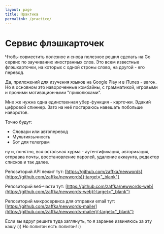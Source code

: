 ```yaml
---
layout: page
title: Практика
permalink: /practice/
---
```

# Сервис флэшкарточек

Чтобы совместить полезное и снова полезное решил сделать на Go сервис по заучиванию иностранных слов. Это всем известные флэшкарточки, на которых с одной строны слово, на другой - его перевод.

Да, приложений для изучения языков на Google Play и в iTunes - вагон. Но в основном это навороченные комбайны, с грамматикой, игровыми и прочими мотивационными "приколюхами".

Мне же нужна одна единственная убер-функция - карточки. Эдакий цифровой спиннер.
Зато на неё постараюсь навешать побольше наворотов.

Точно будут:

* Словари или автоперевод
* Мультиязычность
* Бот для телеграм

ну и, понятно, вся остальная хурма - аутентификация, авторизация, отправка почты, восстановление паролей, удаление аккаунта, редактор списков и так далее.


Репозиторий API лежит тут: [https://github.com/zaffka/newwords](https://github.com/zaffka/newwords){:target="_blank"}

Репозиторий веб-части тут: [https://github.com/zaffka/newwords-web](https://github.com/zaffka/newwords-web){:target="_blank"}

Репозиторий микросервиса для отправки email тут: [https://github.com/zaffka/newwords-mailer](https://github.com/zaffka/newwords-mailer){:target="_blank"}

Если вы вдруг решите туда заглянуть, то я заранее извиняюсь за эту кашу :))
Но полигон есть полигон! :)